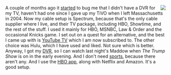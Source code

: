 <img src="http://scripting.com/images/2020/04/09/tivo.png" border="0" align="right">A couple of months ago it <a href="http://scripting.com/2020/02/08.html#a184531">started</a> to bug me that I didn't have a DVR for my TV, haven't had one since I gave up my TiVO when I left Massachusetts in 2004. Now my cable setup is Spectrum, because that's the only cable supplier where I live, and their TV package, including HBO, Showtime, and the rest of the stuff. I used it mainly for HBO, MSNBC, Law & Order and the occasional Knicks game. I set out on a quest for an alternative, and the best I came up with is <a href="https://tv.youtube.com/">YouTube TV</a> which I am now subscribed to. The other choice was Hulu, which I have used and liked. Not sure which is better. Anyway, I got my <a href="https://en.wikipedia.org/wiki/Digital_video_recorder">DVR</a>, so I can watch last night's Maddow when <i>The Trump Show</i> is on in the early evening. And I don't need <a href="https://www.insider.com/when-sports-return-from-coronavirus-hiatus-nba-mlb-nhl-2020-3">sports</a>, because there aren't any. And I use the <a href="https://channelstore.roku.com/details/8378/hbo-go">HBO app</a>, along with Netflix and Amazon. It's a good setup. 
